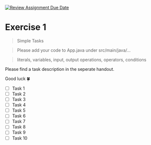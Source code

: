 [![Review Assignment Due Date](https://classroom.github.com/assets/deadline-readme-button-22041afd0340ce965d47ae6ef1cefeee28c7c493a6346c4f15d667ab976d596c.svg)](https://classroom.github.com/a/Jbxib-xz)
# Exercise 1

> Simple Tasks

> Please add your code to App.java under src/main/java/...

> literals, variables, input, output operations, operators, conditions

Please find a task description in the seperate handout.

Good luck :four_leaf_clover:
- [ ] Task 1
- [ ] Task 2
- [ ] Task 3
- [ ] Task 4
- [ ] Task 5
- [ ] Task 6
- [ ] Task 7
- [ ] Task 8
- [ ] Task 9
- [ ] Task 10
